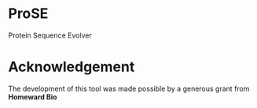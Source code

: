 # ProSE
Protein Sequence Evolver

# Acknowledgement 

The development of this tool was made possible by a generous grant from **Homeward Bio**
